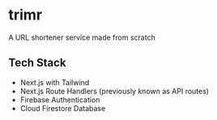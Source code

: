 # trimr

A URL shortener service made from scratch

## Tech Stack

* Next.js with Tailwind
* Next.js Route Handlers (previously known as API routes)
* Firebase Authentication
* Cloud Firestore Database